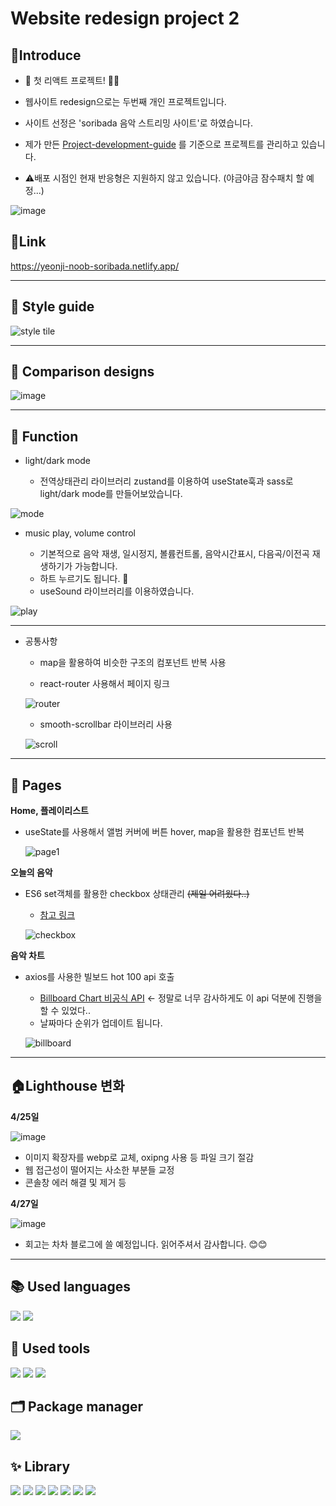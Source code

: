 # Website redesign project 2



## :triangular_flag_on_post:Introduce

+ 🎉 첫 리액트 프로젝트! 🥳🎉

+ 웹사이트 redesign으로는 두번째 개인 프로젝트입니다. 

+ 사이트 선정은 'soribada 음악 스트리밍 사이트'로 하였습니다.

+ 제가 만든 [Project-development-guide](https://github.com/Yeonji-Noob/markup-guide) 를 기준으로 프로젝트를 관리하고 있습니다.

+ :warning:배포 시점인 현재 반응형은 지원하지 않고 있습니다. (야금야금 잠수패치 할 예정...)

![image](https://user-images.githubusercontent.com/121682565/234746913-33792363-d9e4-4006-9cab-dc8efad68435.png)


## :link:Link

https://yeonji-noob-soribada.netlify.app/

---


## :cake: Style guide
![style tile](https://user-images.githubusercontent.com/121682565/234733368-f3234847-6a4c-4372-b97d-b6ab34e61b5c.png)

---
## 🍡 Comparison designs
![image](https://user-images.githubusercontent.com/121682565/234734156-1937e62f-9cfd-4d3a-a662-a29f64fa7f20.png)

---
## 📘 Function

+ light/dark mode

  - 전역상태관리 라이브러리 zustand를 이용하여 useState훅과 sass로 light/dark mode를 만들어보았습니다.

![mode](https://user-images.githubusercontent.com/121682565/234735787-aa1a400f-da8f-424d-9255-8d3e26feed03.gif)


+ music play, volume control

  - 기본적으로 음악 재생, 일시정지, 볼륨컨트롤, 음악시간표시, 다음곡/이전곡 재생하기가 가능합니다.
  - 하트 누르기도 됩니다. 🥰
  - useSound 라이브러리를 이용하였습니다.
  
![play](https://user-images.githubusercontent.com/121682565/234736135-07799c2c-7f83-4c0d-9a25-db67f60cdcb6.gif)

---
 
* 공통사항

  + map을 활용하여 비슷한 구조의 컴포넌트 반복 사용
  
  
  
  + react-router 사용해서 페이지 링크
  
  ![router](https://user-images.githubusercontent.com/121682565/234738371-7d94cb51-105f-434e-89c8-c78e37765058.gif)


  + smooth-scrollbar 라이브러리 사용 

  ![scroll](https://user-images.githubusercontent.com/121682565/234743113-2457c7b8-32eb-4818-97e4-50b15b62e287.gif)


---

## 📑 Pages

**Home, 플레이리스트** 
* useState를 사용해서 앨범 커버에 버튼 hover, map을 활용한 컴포넌트 반복
  
  ![page1](https://user-images.githubusercontent.com/121682565/234744221-9e9e16e2-6d31-4fd5-8fca-0aa0ae2d4bba.gif)



**오늘의 음악**
* ES6 set객체를 활용한 checkbox 상태관리 ~~(제일 어려웠다..)~~
  + [참고 링크](https://velog.io/@kingth/Check-Box-%EC%83%81%ED%83%9C-%EA%B4%80%EB%A6%ACfeat.-Set)
  
  ![checkbox](https://user-images.githubusercontent.com/121682565/234745859-1f2d04c3-3ce6-4d45-b0a7-b2104e238421.gif)


  


**음악 차트**
* axios를 사용한 빌보드 hot 100 api 호출
  + [Billboard Chart 비공식 API](https://github.com/KoreanThinker/billboard-json) <- 정말로 너무 감사하게도 이 api 덕분에 진행을 할 수 있었다..
  + 날짜마다 순위가 업데이트 됩니다.
  
  ![billboard](https://user-images.githubusercontent.com/121682565/234746379-9be98cf3-8817-4d7a-bf21-7c25f48005c7.gif)

  

---

## :house:Lighthouse 변화

__4/25일__

![image](https://user-images.githubusercontent.com/121682565/234750735-31ec8105-6931-4aa4-a225-eaf0c46db9f4.png)

* 이미지 확장자를 webp로 교체, oxipng 사용 등 파일 크기 절감
* 웹 접근성이 떨어지는 사소한 부분들 교정
* 콘솔창 에러 해결 및 제거 등

__4/27일__

![image](https://user-images.githubusercontent.com/121682565/234751054-111b8b34-addd-4ca9-8419-6a2f4374c4b7.png)



* 회고는 차차 블로그에 쓸 예정입니다. 읽어주셔서 감사합니다. :blush::blush:

---

## 📚 Used languages
<p>
<img src="https://img.shields.io/badge/SCSS-CC6699?style=for-the-badge&logo=SASS&logoColor=white"/>
<img src="https://img.shields.io/badge/Typescript-3178C6?style=for-the-badge&logo=typescript&logoColor=white"/>
</p>


## 🧰 Used tools
<p>
<img src="https://img.shields.io/badge/VScode-007ACC?style=for-the-badge&logo=visualstudiocode&logoColor=white"/>
<img src="https://img.shields.io/badge/Figma-F24E1E?style=for-the-badge&logo=figma&logoColor=white"/>
<img src="https://img.shields.io/badge/canva-00C4CC?style=for-the-badge&logo=canva&logoColor=white"/>
</p>

## 🗂 Package manager
<p>
<img src="https://img.shields.io/badge/yarn-2C8EBB?style=for-the-badge&logo=yarn&logoColor=white"/>
</p>

## ✨ Library
<p>
<img src="https://img.shields.io/badge/react-61DAFB?style=for-the-badge&logo=react&logoColor=white"/>
<img src="https://img.shields.io/badge/createreactapp-09D3AC?style=for-the-badge&logo=createreactapp&logoColor=white"/>
<img src="https://img.shields.io/badge/reactrouter-CA4245?style=for-the-badge&logo=reactrouter&logoColor=white"/>
<img src="https://img.shields.io/badge/axios-5A29E4?style=for-the-badge&logo=axios&logoColor=white"/>
<img src="https://img.shields.io/badge/zustand-ECB63F?style=for-the-badge&logo=react&logoColor=white"/>
<img src="https://img.shields.io/badge/useSound-617BFF?style=for-the-badge&logo=react&logoColor=white"/>
<img src="https://img.shields.io/badge/smoothscrollbar-606060?style=for-the-badge&logo=react&logoColor=white"/>
</p>
